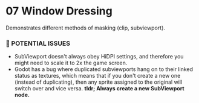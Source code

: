 # 07 Window Dressing

Demonstrates different methods of masking (clip, subviewport).

### 🚨 POTENTIAL ISSUES

- SubViewport doesn't always obey HiDPI settings, and therefore you might need to scale it to 2x the game screen.
- Godot has a bug where duplicated subviewports hang on to their linked status as textures, which means that if you don't create a new one (instead of duplicating), then any sprite assigned to the original will switch over and vice versa. **tldr; Always create a new SubViewport node.**


